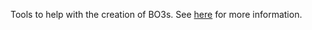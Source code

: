 Tools to help with the creation of BO3s. See [here](http://dev.bukkit.org/server-mods/terrain-control/forum/45632-terrain-control-2-4/?page=11#p216) for more information.

